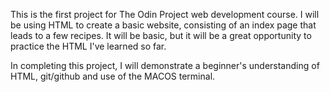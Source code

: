 This is the first project for The Odin Project web development course. I 
will be using HTML to create a basic website, consisting of an index page 
that leads to a few recipes. It will be basic, but it will be a great 
opportunity to practice the HTML I've learned so far.

In completing this project, I will demonstrate a beginner's understanding 
of HTML, git/github and use of the MACOS terminal.

